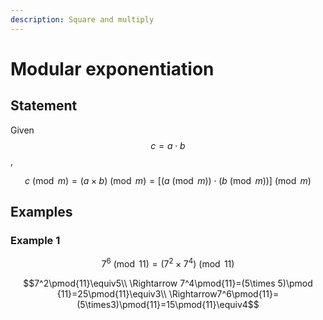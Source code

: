 ```yaml
---
description: Square and multiply
---
```


# Modular exponentiation

## Statement

Given $$c=a\cdot b$$,

$$
c\pmod m=(a\times b)\pmod m=\Big[\big(a\pmod m)\cdot(b\pmod m\big)\Big]\pmod m
$$

## Examples

### Example 1

$$7^6\pmod{11}=({7^2\times 7^4})\pmod{11}$$

$$7^2\pmod{11}\equiv5\\ \Rightarrow 7^4\pmod{11}=(5\times 5)\pmod {11}=25\pmod{11}\equiv3\\ \Rightarrow7^6\pmod{11}=(5\times3)\pmod{11}=15\pmod{11}\equiv4$$



